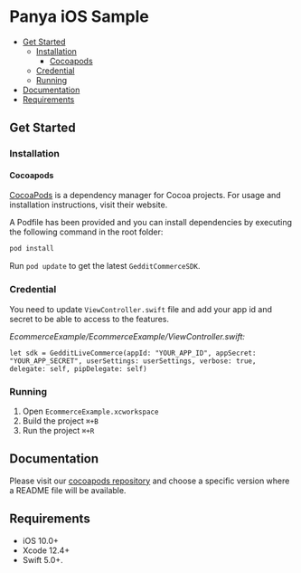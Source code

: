 # Panya iOS Sample

* [Get Started](#get-started)
	* [Installation](#installation)
		* [Cocoapods](#cocoapods)
	* [Credential](#credential)
	* [Running](#running)
* [Documentation](#documentation)
* [Requirements](#requirements)

## Get Started

### Installation

#### Cocoapods

[CocoaPods](https://cocoapods.org/) is a dependency manager for Cocoa 
projects. For usage and installation instructions, visit their website. 

A Podfile has been provided and you can install dependencies by executing
the following command in the root folder:

```sh
pod install
```

Run `pod update` to get the latest `GedditCommerceSDK`.

### Credential

You need to update `ViewController.swift` file and add your app id and secret to be able to access to the features.

*EcommerceExample/EcommerceExample/ViewController.swift:*
```
let sdk = GedditLiveCommerce(appId: "YOUR_APP_ID", appSecret: "YOUR_APP_SECRET", userSettings: userSettings, verbose: true, delegate: self, pipDelegate: self)
```

### Running

1. Open `EcommerceExample.xcworkspace`
2. Build the project `⌘+B`
2. Run the project `⌘+R`

## Documentation

Please visit our [cocoapods repository](https://github.com/gedditlive/GedditSDK/tree/master/GedditCommerceSDK) 
and choose a specific version where a README file will be available.

## Requirements

* iOS 10.0+
* Xcode 12.4+
* Swift 5.0+.
